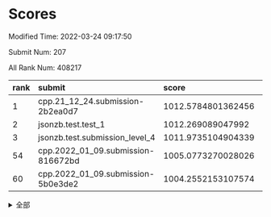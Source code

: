 # Scores

Modified Time: 2022-03-24 09:17:50

Submit Num: 207

All Rank Num: 408217

| rank |               submit               |       score        |       sigma        | pk_num |
| :--- | :--------------------------------- | :----------------- | :----------------- | :----- |
| 1    | cpp.21_12_24.submission-2b2ea0d7   | 1012.5784801362456 | 0.7974900894583505 | 7891   |
| 2    | jsonzb.test.test_1                 | 1012.269089047992  | 0.780973620804252  | 7893   |
| 3    | jsonzb.test.submission_level_4     | 1011.9735104904339 | 0.7846308173841109 | 7894   |
| 54   | cpp.2022_01_09.submission-816672bd | 1005.0773270028026 | 0.7277888301032321 | 7885   |
| 60   | cpp.2022_01_09.submission-5b0e3de2 | 1004.2552153107574 | 0.7155297523046406 | 7888   |


<details>
<summary>全部</summary>

| rank |                 submit                 |       score        |       sigma        | pk_num |
| :--- | :------------------------------------- | :----------------- | :----------------- | :----- |
| 1    | cpp.21_12_24.submission-2b2ea0d7       | 1012.5784801362456 | 0.7974900894583505 | 7891   |
| 2    | jsonzb.test.test_1                     | 1012.269089047992  | 0.780973620804252  | 7893   |
| 3    | jsonzb.test.submission_level_4         | 1011.9735104904339 | 0.7846308173841109 | 7894   |
| 4    | gobigger.level_3.submission_level_3_25 | 1011.4708034619509 | 0.7845186555341656 | 7889   |
| 5    | gobigger.level_3.submission_level_3_28 | 1011.0797328291453 | 0.7602855866259235 | 7888   |
| 6    | gobigger.level_3.submission_level_3_49 | 1011.0715652549725 | 0.767851577325793  | 7889   |
| 7    | gobigger.level_3.submission_level_3_47 | 1010.9646486905898 | 0.769768512865151  | 7887   |
| 8    | gobigger.level_3.submission_level_3_22 | 1010.9354315437357 | 0.7798591711248167 | 7893   |
| 9    | gobigger.level_3.submission_level_3_24 | 1010.9133114267369 | 0.785278882626851  | 7886   |
| 10   | gobigger.level_3.submission_level_3_27 | 1010.8946304699032 | 0.7866068701776859 | 7886   |
| 11   | gobigger.level_3.submission_level_3_20 | 1010.7622871991969 | 0.7436484588073146 | 7887   |
| 12   | gobigger.level_3.submission_level_3_19 | 1010.7265659499782 | 0.7836458691617676 | 7888   |
| 13   | gobigger.level_3.submission_level_3_38 | 1010.6944349746809 | 0.7679445830890919 | 7890   |
| 14   | gobigger.level_3.submission_level_3_29 | 1010.6552491904437 | 0.7642035333898213 | 7888   |
| 15   | gobigger.level_3.submission_level_3_0  | 1010.6206962808317 | 0.7534129770035413 | 7884   |
| 16   | gobigger.level_3.submission_level_3_12 | 1010.6132939837205 | 0.7491073286908685 | 7888   |
| 17   | gobigger.level_3.submission_level_3_15 | 1010.4925281584989 | 0.7865655157068022 | 7883   |
| 18   | gobigger.level_3.submission_level_3_5  | 1010.249656101555  | 0.7514588025539132 | 7888   |
| 19   | gobigger.level_3.submission_level_3_16 | 1010.2416824876212 | 0.7666664765815784 | 7887   |
| 20   | gobigger.level_3.submission_level_3_33 | 1010.2225933078166 | 0.7620197079949597 | 7888   |
| 21   | gobigger.level_3.submission_level_3_21 | 1010.218937771367  | 0.7528488348651909 | 7895   |
| 22   | gobigger.level_3.submission_level_3_42 | 1010.1510554408151 | 0.7557141127751221 | 7889   |
| 23   | gobigger.level_3.submission_level_3_1  | 1010.1031378157229 | 0.7665489348558197 | 7883   |
| 24   | gobigger.level_3.submission_level_3_48 | 1010.0243087608854 | 0.7491476590335526 | 7889   |
| 25   | gobigger.level_3.submission_level_3_17 | 1009.9662557021868 | 0.753942168410283  | 7891   |
| 26   | gobigger.level_3.submission_level_3_18 | 1009.8900147647331 | 0.754243586201546  | 7885   |
| 27   | gobigger.level_3.submission_level_3_36 | 1009.8793453439702 | 0.7626519950595906 | 7886   |
| 28   | gobigger.level_3.submission_level_3_34 | 1009.8652879654923 | 0.770237865697994  | 7891   |
| 29   | gobigger.level_3.submission_level_3_2  | 1009.7482769754718 | 0.7554088494261479 | 7889   |
| 30   | gobigger.level_3.submission_level_3_43 | 1009.6732109497032 | 0.7412721500322897 | 7891   |
| 31   | gobigger.level_3.submission_level_3_11 | 1009.6483783443317 | 0.7359720080817219 | 7879   |
| 32   | gobigger.level_3.submission_level_3_6  | 1009.5934630501343 | 0.7582422420424326 | 7891   |
| 33   | gobigger.level_3.submission_level_3_3  | 1009.5561222316423 | 0.7636126101397246 | 7891   |
| 34   | gobigger.level_3.submission_level_3_45 | 1009.5380081656984 | 0.7436861668182702 | 7885   |
| 35   | gobigger.level_3.submission_level_3_8  | 1009.5206098562072 | 0.7359164453669027 | 7888   |
| 36   | gobigger.level_3.submission_level_3_4  | 1009.5036206223791 | 0.735391915698299  | 7888   |
| 37   | gobigger.level_3.submission_level_3_26 | 1009.496062394785  | 0.7513524437490522 | 7892   |
| 38   | gobigger.level_3.submission_level_3_44 | 1009.4004061730232 | 0.7582220797428008 | 7882   |
| 39   | gobigger.level_3.submission_level_3_37 | 1009.3231603355333 | 0.7408530006905873 | 7891   |
| 40   | gobigger.level_3.submission_level_3_31 | 1009.3102402418899 | 0.7532282449202053 | 7891   |
| 41   | gobigger.level_3.submission_level_3_41 | 1009.2964252332545 | 0.7422740889628423 | 7887   |
| 42   | gobigger.level_3.submission_level_3_7  | 1009.1404225209112 | 0.759761503301581  | 7890   |
| 43   | gobigger.level_3.submission_level_3_46 | 1009.1281649849363 | 0.7677826263743446 | 7888   |
| 44   | gobigger.level_3.submission_level_3_40 | 1009.0885155354858 | 0.7508053863438687 | 7893   |
| 45   | gobigger.level_3.submission_level_3_13 | 1008.8478435079293 | 0.7538268266664416 | 7886   |
| 46   | gobigger.level_3.submission_level_3_39 | 1008.7982278930118 | 0.7373354742939429 | 7890   |
| 47   | gobigger.level_3.submission_level_3_9  | 1008.6955313085009 | 0.741966004990839  | 7888   |
| 48   | gobigger.level_3.submission_level_3_14 | 1008.6390874405056 | 0.7382223155020741 | 7890   |
| 49   | gobigger.level_3.submission_level_3_23 | 1008.5248500300739 | 0.7306226142608686 | 7886   |
| 50   | gobigger.level_3.submission_level_3_35 | 1008.3254256109393 | 0.7340133342739227 | 7889   |
| 51   | gobigger.level_3.submission_level_3_30 | 1008.2889714083447 | 0.7305082255357496 | 7888   |
| 52   | gobigger.level_3.submission_level_3_32 | 1008.0424817921747 | 0.7397767798918896 | 7892   |
| 53   | gobigger.level_3.submission_level_3_10 | 1007.984371785398  | 0.7608946763789225 | 7890   |
| 54   | cpp.2022_01_09.submission-816672bd     | 1005.0773270028026 | 0.7277888301032321 | 7885   |
| 55   | gobigger.level_1.submission_level_1_48 | 1004.5985718620698 | 0.7133709797336939 | 7886   |
| 56   | gobigger.level_1.submission_level_1_14 | 1004.5011207813521 | 0.713344339650287  | 7892   |
| 57   | gobigger.level_1.submission_level_1_10 | 1004.4479565273733 | 0.7213025568626303 | 7894   |
| 58   | gobigger.level_1.submission_level_1_21 | 1004.4233084076882 | 0.7186675906312516 | 7892   |
| 59   | gobigger.level_1.submission_level_1_29 | 1004.2989128125836 | 0.7213800150469915 | 7887   |
| 60   | cpp.2022_01_09.submission-5b0e3de2     | 1004.2552153107574 | 0.7155297523046406 | 7888   |
| 61   | gobigger.level_1.submission_level_1_37 | 1004.1212940116599 | 0.7218006918185164 | 7887   |
| 62   | gobigger.level_1.submission_level_1_3  | 1004.0891118053844 | 0.7079134695302997 | 7890   |
| 63   | gobigger.level_1.submission_level_1_20 | 1004.0624093762607 | 0.7149537252020328 | 7891   |
| 64   | gobigger.level_1.submission_level_1_11 | 1004.0261872751078 | 0.7256479439489623 | 7891   |
| 65   | gobigger.level_1.submission_level_1_49 | 1004.0064795591861 | 0.7169034992626742 | 7883   |
| 66   | gobigger.level_1.submission_level_1_13 | 1003.999791345336  | 0.7203187247716143 | 7883   |
| 67   | gobigger.level_1.submission_level_1_6  | 1003.9919391666127 | 0.7137428911626221 | 7889   |
| 68   | gobigger.level_1.submission_level_1_12 | 1003.9566408786407 | 0.7161019728148169 | 7889   |
| 69   | gobigger.level_1.submission_level_1_19 | 1003.9299682368076 | 0.7117327846099663 | 7889   |
| 70   | gobigger.level_1.submission_level_1_4  | 1003.8111963232938 | 0.7139929314572957 | 7892   |
| 71   | gobigger.level_1.submission_level_1_2  | 1003.8020845571849 | 0.7119909089524189 | 7892   |
| 72   | gobigger.level_1.submission_level_1_1  | 1003.7887927397676 | 0.7039777106648252 | 7890   |
| 73   | gobigger.level_1.submission_level_1_47 | 1003.7799688492082 | 0.7143276655533102 | 7890   |
| 74   | gobigger.level_1.submission_level_1_26 | 1003.7019314938902 | 0.7041357626932411 | 7889   |
| 75   | gobigger.level_1.submission_level_1_43 | 1003.6564068698594 | 0.7171800463841864 | 7889   |
| 76   | gobigger.level_1.submission_level_1_42 | 1003.6061869470936 | 0.7179555657908911 | 7892   |
| 77   | gobigger.level_1.submission_level_1_22 | 1003.5527670303195 | 0.7000955341100072 | 7887   |
| 78   | gobigger.level_1.submission_level_1_17 | 1003.537155179726  | 0.7278275273840406 | 7885   |
| 79   | gobigger.level_1.submission_level_1_41 | 1003.5101441784285 | 0.7067219203897872 | 7889   |
| 80   | gobigger.level_1.submission_level_1_24 | 1003.4935173154242 | 0.7152864351700249 | 7889   |
| 81   | gobigger.level_1.submission_level_1_34 | 1003.4828165346461 | 0.7090453052507202 | 7890   |
| 82   | gobigger.level_1.submission_level_1_31 | 1003.3220061641399 | 0.7014632870258879 | 7886   |
| 83   | gobigger.level_1.submission_level_1_30 | 1003.2799809140888 | 0.7200092241931624 | 7893   |
| 84   | gobigger.level_1.submission_level_1_18 | 1003.2721728987646 | 0.7265132613627248 | 7890   |
| 85   | gobigger.level_1.submission_level_1_16 | 1003.1166451022295 | 0.7153209729825221 | 7889   |
| 86   | gobigger.level_1.submission_level_1_5  | 1003.1116910938274 | 0.7093359504052773 | 7888   |
| 87   | gobigger.level_1.submission_level_1_46 | 1003.0987040550061 | 0.7084185787531411 | 7887   |
| 88   | gobigger.level_1.submission_level_1_40 | 1003.0731092566815 | 0.7215414745247688 | 7887   |
| 89   | gobigger.level_1.submission_level_1_7  | 1003.0661678746327 | 0.7086899451568938 | 7888   |
| 90   | gobigger.level_1.submission_level_1_25 | 1003.0456132151646 | 0.7250854311883183 | 7890   |
| 91   | gobigger.level_1.submission_level_1_9  | 1003.034101883538  | 0.7067028388897765 | 7892   |
| 92   | gobigger.level_1.submission_level_1_44 | 1002.943370354654  | 0.7177818310085728 | 7889   |
| 93   | gobigger.level_1.submission_level_1_39 | 1002.9326826211428 | 0.7207672283168661 | 7885   |
| 94   | gobigger.level_1.submission_level_1_38 | 1002.9291727458207 | 0.7207105162317277 | 7884   |
| 95   | gobigger.level_1.submission_level_1_0  | 1002.783702897764  | 0.7039664380497046 | 7891   |
| 96   | gobigger.level_1.submission_level_1_15 | 1002.7345970562125 | 0.720617721586725  | 7884   |
| 97   | gobigger.level_1.submission_level_1_27 | 1002.7200242551144 | 0.7077786439192673 | 7888   |
| 98   | gobigger.level_1.submission_level_1_8  | 1002.6890259435439 | 0.7227760211678317 | 7887   |
| 99   | gobigger.level_1.submission_level_1_36 | 1002.6667123316644 | 0.7085349262796461 | 7887   |
| 100  | gobigger.level_1.submission_level_1_35 | 1002.5518757457803 | 0.7135330379798857 | 7891   |
| 101  | gobigger.level_1.submission_level_1_23 | 1002.4656836884261 | 0.7051403373699212 | 7892   |
| 102  | gobigger.level_1.submission_level_1_32 | 1002.4512106457782 | 0.7096160924161087 | 7886   |
| 103  | gobigger.level_1.submission_level_1_45 | 1002.3309977120531 | 0.7150029523388042 | 7885   |
| 104  | gobigger.level_1.submission_level_1_33 | 1001.8062327230192 | 0.703768727056467  | 7886   |
| 105  | gobigger.level_1.submission_level_1_28 | 1001.780409576225  | 0.7056908265642161 | 7889   |
| 106  | gobigger.random.submission_random_6    | 997.4635872657228  | 0.7108616173217609 | 7888   |
| 107  | gobigger.random.submission_random_37   | 997.3359399555253  | 0.7032970252702007 | 7888   |
| 108  | gobigger.random.submission_random_33   | 997.0013907456923  | 0.7053859241044039 | 7892   |
| 109  | gobigger.random.submission_random_30   | 996.8053000967157  | 0.7048722666215347 | 7888   |
| 110  | gobigger.random.submission_random_40   | 996.734558230134   | 0.7090104976016162 | 7883   |
| 111  | gobigger.random.submission_random_15   | 996.580157395249   | 0.6949459681876887 | 7887   |
| 112  | gobigger.random.submission_random_7    | 996.5685160886094  | 0.7235906520390138 | 7892   |
| 113  | gobigger.random.submission_random_4    | 996.5385986300741  | 0.7161166200965281 | 7886   |
| 114  | gobigger.random.submission_random_27   | 996.5308872031686  | 0.7132668182212468 | 7886   |
| 115  | gobigger.random.submission_random_44   | 996.4612699984419  | 0.7030399985640897 | 7893   |
| 116  | gobigger.random.submission_random_9    | 996.4334492901116  | 0.7129168782011742 | 7887   |
| 117  | gobigger.random.submission_random_21   | 996.3837963528687  | 0.7068646352550438 | 7887   |
| 118  | gobigger.random.submission_random_23   | 996.3395597489397  | 0.6986869647604401 | 7890   |
| 119  | gobigger.random.submission_random_34   | 996.3303681644945  | 0.7155458031517874 | 7886   |
| 120  | gobigger.random.submission_random_26   | 996.2796075270296  | 0.7027915732757003 | 7888   |
| 121  | gobigger.random.submission_random_0    | 996.2605877103016  | 0.7104558581727742 | 7889   |
| 122  | gobigger.random.submission_random_14   | 996.2191168706557  | 0.7058147285780665 | 7891   |
| 123  | gobigger.random.submission_random_19   | 996.1777130831767  | 0.7007237464782208 | 7889   |
| 124  | gobigger.random.submission_random_32   | 996.1431530095641  | 0.7095611622876841 | 7884   |
| 125  | gobigger.random.submission_random_2    | 996.1128006098079  | 0.7207113499480355 | 7893   |
| 126  | gobigger.random.submission_random_25   | 996.0904210577704  | 0.7060160342819315 | 7886   |
| 127  | gobigger.random.submission_random_5    | 996.0759864969233  | 0.7099236591566137 | 7886   |
| 128  | gobigger.random.submission_random_3    | 996.040932505494   | 0.7182826814757242 | 7889   |
| 129  | gobigger.random.submission_random_28   | 996.034919757459   | 0.710234860190152  | 7888   |
| 130  | gobigger.random.submission_random_11   | 995.9917136816531  | 0.7077362796780658 | 7888   |
| 131  | gobigger.random.submission_random_8    | 995.9776708523474  | 0.7195684360562432 | 7889   |
| 132  | gobigger.random.submission_random_42   | 995.9327905396019  | 0.7173289106486899 | 7892   |
| 133  | gobigger.random.submission_random_18   | 995.882497479266   | 0.7052411663025665 | 7887   |
| 134  | gobigger.random.submission_random_43   | 995.8578641228358  | 0.7073445518851913 | 7890   |
| 135  | gobigger.random.submission_random_39   | 995.8447397848729  | 0.7154658303682138 | 7891   |
| 136  | gobigger.random.submission_random_35   | 995.8215343036452  | 0.7071256374181978 | 7888   |
| 137  | gobigger.random.submission_random_49   | 995.7478115782422  | 0.7203265776414408 | 7884   |
| 138  | gobigger.random.submission_random_22   | 995.7174498767318  | 0.712218224591819  | 7883   |
| 139  | gobigger.random.submission_random_46   | 995.710854714882   | 0.7040261736269611 | 7887   |
| 140  | gobigger.random.submission_random_1    | 995.6359829686439  | 0.7090290739291009 | 7889   |
| 141  | gobigger.random.submission_random_17   | 995.6262301116682  | 0.7055869543116172 | 7888   |
| 142  | gobigger.random.submission_random_47   | 995.5593142748594  | 0.7097134255806263 | 7885   |
| 143  | gobigger.random.submission_random_45   | 995.5330460647494  | 0.7163101871715843 | 7890   |
| 144  | gobigger.random.submission_random_29   | 995.4736581515451  | 0.7186566462226699 | 7889   |
| 145  | gobigger.random.submission_random_41   | 995.4667113163289  | 0.7199091215638215 | 7884   |
| 146  | gobigger.random.submission_random_48   | 995.4567839472464  | 0.7191564965559005 | 7889   |
| 147  | gobigger.random.submission_random_13   | 995.4359764895426  | 0.7095325065644963 | 7888   |
| 148  | gobigger.random.submission_random_12   | 995.4262835548308  | 0.7216565115618265 | 7884   |
| 149  | gobigger.random.submission_random_20   | 995.2703241965814  | 0.7201519266440407 | 7889   |
| 150  | gobigger.random.submission_random_38   | 995.2402996786784  | 0.7196134828128048 | 7888   |
| 151  | gobigger.random.submission_random_10   | 995.2231440984942  | 0.7182503359557977 | 7891   |
| 152  | gobigger.random.submission_random_36   | 995.1757266804524  | 0.7115993916138702 | 7892   |
| 153  | gobigger.random.submission_random_31   | 995.1522979477274  | 0.7171181262522961 | 7889   |
| 154  | gobigger.random.submission_random_24   | 995.1329196212137  | 0.7039270212105024 | 7889   |
| 155  | gobigger.random.submission_random_16   | 995.0891385940622  | 0.7144411570105659 | 7885   |
| 156  | gobigger.level_2.submission_level_2_44 | 994.0182012462826  | 0.7247834653456847 | 7887   |
| 157  | gobigger.level_2.submission_level_2_49 | 993.7122820647229  | 0.7420360014884511 | 7883   |
| 158  | gobigger.level_2.submission_level_2_25 | 993.3925370010079  | 0.7158334775931978 | 7891   |
| 159  | gobigger.level_2.submission_level_2_30 | 993.2218482634822  | 0.7271564733643632 | 7887   |
| 160  | gobigger.level_2.submission_level_2_19 | 993.1122264255263  | 0.7376434346700481 | 7892   |
| 161  | gobigger.level_2.submission_level_2_6  | 993.096203728343   | 0.718892036988519  | 7890   |
| 162  | gobigger.level_2.submission_level_2_45 | 993.0899566088602  | 0.7350072697625768 | 7885   |
| 163  | gobigger.level_2.submission_level_2_29 | 993.0578756935041  | 0.7363497978071123 | 7889   |
| 164  | gobigger.level_2.submission_level_2_15 | 992.8892926202427  | 0.7294564803268421 | 7890   |
| 165  | gobigger.level_2.submission_level_2_4  | 992.7907640098583  | 0.7308974205253316 | 7889   |
| 166  | gobigger.level_2.submission_level_2_18 | 992.7782589658091  | 0.7331593987217647 | 7890   |
| 167  | gobigger.level_2.submission_level_2_35 | 992.7712693182074  | 0.7423949171344292 | 7890   |
| 168  | gobigger.level_2.submission_level_2_5  | 992.770185912088   | 0.7278964592067634 | 7884   |
| 169  | gobigger.level_2.submission_level_2_48 | 992.7678887067839  | 0.7434896594967595 | 7884   |
| 170  | gobigger.level_2.submission_level_2_34 | 992.7244386783063  | 0.7422790948482672 | 7886   |
| 171  | gobigger.level_2.submission_level_2_1  | 992.6589094109802  | 0.7339528188660797 | 7892   |
| 172  | gobigger.level_2.submission_level_2_47 | 992.654642722159   | 0.7325294503649427 | 7891   |
| 173  | gobigger.level_2.submission_level_2_26 | 992.6341487611583  | 0.7306219462957186 | 7887   |
| 174  | gobigger.level_2.submission_level_2_7  | 992.596230174923   | 0.7601809275933497 | 7889   |
| 175  | gobigger.level_2.submission_level_2_8  | 992.5540592785803  | 0.7465446354990527 | 7888   |
| 176  | gobigger.level_2.submission_level_2_32 | 992.4470100624837  | 0.7382372731239859 | 7885   |
| 177  | gobigger.level_2.submission_level_2_39 | 992.4394855943123  | 0.7436547316919142 | 7890   |
| 178  | gobigger.level_2.submission_level_2_3  | 992.4116120056582  | 0.740035137207784  | 7889   |
| 179  | gobigger.level_2.submission_level_2_22 | 992.3697138626596  | 0.7609530190767877 | 7888   |
| 180  | gobigger.level_2.submission_level_2_21 | 992.352469206535   | 0.7494263814986435 | 7888   |
| 181  | gobigger.level_2.submission_level_2_40 | 992.2504754791327  | 0.7544787698709915 | 7885   |
| 182  | gobigger.level_2.submission_level_2_14 | 992.1996792240884  | 0.7662574707519271 | 7884   |
| 183  | gobigger.level_2.submission_level_2_31 | 992.1342630721894  | 0.7413534831326462 | 7889   |
| 184  | gobigger.level_2.submission_level_2_24 | 992.1100551517337  | 0.7442478451527639 | 7890   |
| 185  | gobigger.level_2.submission_level_2_2  | 992.1012799623754  | 0.7535073124853094 | 7887   |
| 186  | gobigger.level_2.submission_level_2_38 | 992.0941468416094  | 0.73679421764086   | 7888   |
| 187  | gobigger.level_2.submission_level_2_13 | 992.0746906162433  | 0.7353057479481333 | 7888   |
| 188  | gobigger.level_2.submission_level_2_42 | 992.0623324934865  | 0.7439760908330898 | 7890   |
| 189  | gobigger.level_2.submission_level_2_11 | 992.0507035251006  | 0.7476457179178615 | 7890   |
| 190  | gobigger.level_2.submission_level_2_27 | 992.002804118731   | 0.7402527943970707 | 7889   |
| 191  | gobigger.level_2.submission_level_2_36 | 991.9623211525133  | 0.760983621304478  | 7888   |
| 192  | gobigger.level_2.submission_level_2_10 | 991.9449101748083  | 0.7394893580340992 | 7889   |
| 193  | gobigger.level_2.submission_level_2_16 | 991.9182067069187  | 0.759499695278451  | 7890   |
| 194  | gobigger.level_2.submission_level_2_43 | 991.9092193554571  | 0.7310533008174578 | 7885   |
| 195  | gobigger.level_2.submission_level_2_0  | 991.8917773337836  | 0.7288616722158873 | 7889   |
| 196  | gobigger.level_2.submission_level_2_46 | 991.7860784809276  | 0.7429975016572867 | 7893   |
| 197  | gobigger.level_2.submission_level_2_41 | 991.6584130716603  | 0.7311294856970002 | 7890   |
| 198  | gobigger.level_2.submission_level_2_9  | 991.4545252877457  | 0.7478535347176957 | 7883   |
| 199  | gobigger.level_2.submission_level_2_33 | 991.1166860560203  | 0.7469326395849419 | 7889   |
| 200  | gobigger.level_2.submission_level_2_17 | 990.9702794070457  | 0.7455593727850643 | 7887   |
| 201  | gobigger.level_2.submission_level_2_20 | 990.9228869063412  | 0.7529706474301421 | 7886   |
| 202  | gobigger.level_2.submission_level_2_37 | 990.7379006687054  | 0.7533890684039065 | 7890   |
| 203  | gobigger.level_2.submission_level_2_23 | 990.7354539902382  | 0.7547082717192857 | 7888   |
| 204  | gobigger.level_2.submission_level_2_12 | 990.5332460093022  | 0.7796548693798662 | 7887   |
| 205  | gobigger.level_2.submission_level_2_28 | 990.2884655720335  | 0.7710272790771885 | 7889   |
| 206  | gobigger.none.submission_none_0        | 978.3216868939505  | 1.3184459659209582 | 7882   |
| 207  | gobigger.none.submission_none_1        | 976.9947364972602  | 1.3990914991780308 | 7883   |

</details>